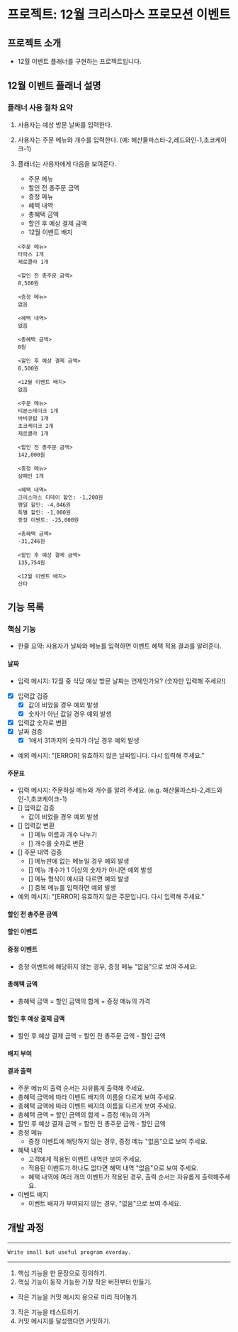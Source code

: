 # 프로젝트: 12월 크리스마스 프로모션 이벤트

## 프로젝트 소개
- 12월 이벤트 플래너를 구현하는 프로젝트입니다.

## 12월 이벤트 플래너 설명

### 플래너 사용 절차 요약
1. 사용자는 예상 방문 날짜를 입력한다.
2. 사용자는 주문 메뉴와 개수를 입력한다. (예: 해산물파스타-2,레드와인-1,초코케이크-1)
3. 플래너는 사용자에게 다음을 보여준다.
   - 주문 메뉴
   - 할인 전 총주문 금액
   - 증정 메뉴
   - 혜택 내역
   - 총혜택 금액
   - 할인 후 예상 결제 금액
   - 12월 이벤트 배지
    ``````
    <주문 메뉴>
    타파스 1개
    제로콜라 1개
    
    <할인 전 총주문 금액>
    8,500원
    
    <증정 메뉴>
    없음
    
    <혜택 내역>
    없음
    
    <총혜택 금액>
    0원
    
    <할인 후 예상 결제 금액>
    8,500원
    
    <12월 이벤트 배지>
    없음
    ``````
   
    ```````
    <주문 메뉴>
    티본스테이크 1개
    바비큐립 1개
    초코케이크 2개
    제로콜라 1개
    
    <할인 전 총주문 금액>
    142,000원
    
    <증정 메뉴>
    샴페인 1개
    
    <혜택 내역>
    크리스마스 디데이 할인: -1,200원
    평일 할인: -4,046원
    특별 할인: -1,000원
    증정 이벤트: -25,000원
    
    <총혜택 금액>
    -31,246원
    
    <할인 후 예상 결제 금액>
    135,754원
    
    <12월 이벤트 배지>
    산타
    ```````

## 기능 목록

### 핵심 기능

- 한줄 요약: 사용자가 날짜와 메뉴를 입력하면 이벤트 혜택 적용 결과를 알려준다.

#### 날짜

- 입력 메시지: 12월 중 식당 예상 방문 날짜는 언제인가요? (숫자만 입력해 주세요!)
- [x] 입력값 검증
  - [x] 값이 비었을 경우 예외 발생
  - [x] 숫자가 아닌 값일 경우 예외 발생
- [x] 입력값 숫자로 변환
- [x] 날짜 검증
  - [x] 1에서 31까지의 숫자가 아닐 경우 예외 발생
- 예외 메시지: "[ERROR] 유효하지 않은 날짜입니다. 다시 입력해 주세요."

#### 주문표

- 입력 메시지: 주문하실 메뉴와 개수를 알려 주세요. (e.g. 해산물파스타-2,레드와인-1,초코케이크-1)
- [] 입력값 검증
  - 값이 비었을 경우 예외 발생
- [] 입력값 변환
  - [] 메뉴 이름과 개수 나누기
  - [] 개수를 숫자로 변환
- [] 주문 내역 검증
  - [] 메뉴판에 없는 메뉴일 경우 예외 발생
  - [] 메뉴 개수가 1 이상의 숫자가 아니면 예외 발생
  - [] 메뉴 형식이 예시와 다르면 예외 발생
  - [] 중복 메뉴를 입력하면 예외 발생
- 예외 메시지: "[ERROR] 유효하지 않은 주문입니다. 다시 입력해 주세요."

#### 할인 전 총주문 금액
#### 할인 이벤트
#### 증정 이벤트

- 증정 이벤트에 해당하지 않는 경우, 증정 메뉴 "없음"으로 보여 주세요.

#### 총혜택 금액

- 총혜택 금액 = 할인 금액의 합계 + 증정 메뉴의 가격

#### 할인 후 예상 결제 금액

- 할인 후 예상 결제 금액 = 할인 전 총주문 금액 - 할인 금액

#### 배지 부여

#### 결과 출력

- 주문 메뉴의 출력 순서는 자유롭게 출력해 주세요.
- 총혜택 금액에 따라 이벤트 배지의 이름을 다르게 보여 주세요.
- 총혜택 금액에 따라 이벤트 배지의 이름을 다르게 보여 주세요.
- 총혜택 금액 = 할인 금액의 합계 + 증정 메뉴의 가격
- 할인 후 예상 결제 금액 = 할인 전 총주문 금액 - 할인 금액
- 증정 메뉴
  - 증정 이벤트에 해당하지 않는 경우, 증정 메뉴 "없음"으로 보여 주세요.
- 혜택 내역
  - 고객에게 적용된 이벤트 내역만 보여 주세요.
  - 적용된 이벤트가 하나도 없다면 혜택 내역 "없음"으로 보여 주세요.
  - 혜택 내역에 여러 개의 이벤트가 적용된 경우, 출력 순서는 자유롭게 출력해주세요.
- 이벤트 배지
  - 이벤트 배지가 부여되지 않는 경우, "없음"으로 보여 주세요.


## 개발 과정

#### <Programming process>

---
    Write small but useful program everday.
---

1. 핵심 기능을 한 문장으로 정의하기.
2. 핵심 기능이 동작 가능한 가장 작은 버전부터 만들기.
- 작은 기능을 커밋 메시지 용으로 미리 적어놓기.
3. 작은 기능을 테스트하기.
4. 커밋 메시지를 달성했다면 커밋하기.

